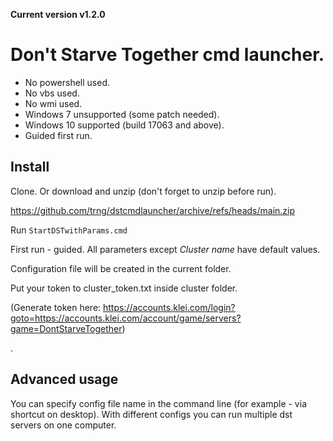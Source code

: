 **Current version v1.2.0**

# Don't Starve Together cmd launcher.

* No powershell used.
* No vbs used.
* No wmi used.
* Windows 7 unsupported (some patch needed).
* Windows 10 supported (build 17063 and above).
* Guided first run.

## Install
Clone. Or download and unzip (don't forget to unzip before run).

https://github.com/trng/dstcmdlauncher/archive/refs/heads/main.zip

Run `StartDSTwithParams.cmd`

First run - guided. All parameters except *Cluster name* have default values.

Configuration file will be created in the current folder.

Put your token to cluster_token.txt inside cluster folder.

(Generate token here: https://accounts.klei.com/login?goto=https://accounts.klei.com/account/game/servers?game=DontStarveTogether)

.

## Advanced usage
You can specify config file name in the command line (for example - via shortcut on desktop).
With different configs you can run multiple dst servers on one computer.

